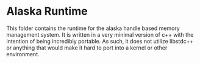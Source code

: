 # Alaska Runtime

This folder contains the runtime for the alaska handle based memory management system. It is written in a very minimal version of c++ with the intention of being incredibly portable. As such, it does not utilize libstdc++ or anything that would make it hard to port into a kernel or other environment.